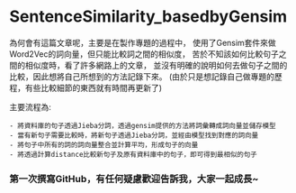 # SentenceSimilarity_basedbyGensim

為何會有這篇文章呢，主要是在製作專題的過程中，
使用了Gensim套件來做Word2Vec的詞向量，但只能比較詞之間的相似度，
苦於不知該如何比較句子之間的相似度時，看了許多網路上的文章，
並沒有明確的說明如何去做句子之間的比較，因此想將自己所想到的方法記錄下來。
(由於只是想記錄自己做專題的歷程，有些比較細節的東西就有時間再更新了)
	
主要流程為:

	- 將資料庫的句子透過Jieba分詞，透過gensim提供的方法將詞彙轉成詞向量並儲存模型
	- 當有新句子需要比較時，將新句子透過Jieba分詞，並經由模型找到對應的詞向量
	- 將句子中所有的詞的詞向量整合並計算平均，形成句子的向量
	- 將透過計算distance比較新句子及原有資料庫中的句子，即可得到最相似的句子
	
###	第一次撰寫GitHub，有任何疑慮歡迎告訴我，大家一起成長~
